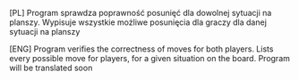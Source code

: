 [PL]
Program sprawdza poprawność posunięć dla dowolnej sytuacji na planszy.
Wypisuje wszystkie możliwe posunięcia dla graczy dla danej sytuacji na planszy
 
[ENG]
Program verifies the correctness of moves for both players. 
Lists every possible move for players, for a given situation on the board.
Program will be translated soon

